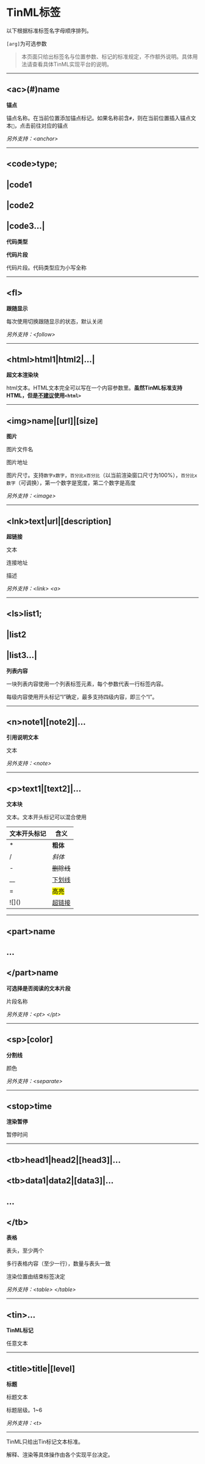 # TinML标签

以下根据标准标签名字母顺序排列。

`[arg]`为可选参数

> 本页面只给出标签名与位置参数、标记的标准规定，不作额外说明。具体用法请查看具体TinML实现平台的说明。

---

## \<ac\>(#)name

**锚点**

锚点名称。在当前位置添加锚点标记。如果名称前含`#`，则在当前位置插入锚点文本`🔗`，点击前往对应的锚点

*另外支持：\<anchor\>*

---

## \<code\>type;

## |code1

## |code2

## |code3...|

**代码类型**

**代码片段**

代码片段。代码类型应为小写全称

---

## \<fl\>

**跟随显示**

每次使用切换跟随显示的状态，默认关闭

*另外支持：\<follow\>*

---

## \<html\>html1|html2|...|

**超文本渲染块**

html文本。HTML文本完全可以写在一个内容参数里。**虽然TinML标准支持HTML，但是<u>不建议</u>使用`<html>`**

---

## \<img\>name|[url]|[size]

**图片**

图片文件名

图片地址

图片尺寸。支持`数字x数字`，`百分比x百分比`（以当前渲染窗口尺寸为100%），`百分比x数字`（可调换），第一个数字是宽度，第二个数字是高度

*另外支持：\<image\>*

---

## \<lnk\>text|url|[description]

**超链接**

文本

连接地址

描述

*另外支持：\<link\> \<a\>*

---

## \<ls\>list1;

## |list2

## |list3...|

**列表内容**

一块列表内容使用一个列表标签元素，每个参数代表一行标签内容。

每级内容使用开头标记“I”确定，最多支持四级内容，即三个“I”。

---

## \<n\>note1|[note2]|...

**引用说明文本**

文本

*另外支持：\<note\>*

---

## \<p\>text1|[text2]|...

**文本块**

文本。文本开头标记可以混合使用

| 文本开头标记   | 含义              |
| -------- | --------------- |
| \*       | **粗体**          |
| /        | *斜体*            |
| -        | ~~删除线~~         |
| __       | <u>下划线</u>      |
| =        | <mark>高亮</mark> |
| \!\[\]() | [超链接]()         |

---

## \<part\>name

## ...

## \</part\>name

**可选择是否阅读的文本片段**

片段名称

*另外支持：\<pt\> \</pt\>*

---

## \<sp\>[color]

**分割线**

颜色

*另外支持：\<separate\>*

---

## \<stop\>time

**渲染暂停**

暂停时间

---

## \<tb\>head1|head2|[head3]|...

## \<tb\>data1|data2|[data3]|...

## ...

## \</tb\>

**表格**

表头，至少两个

多行表格内容（至少一行），数量与表头一致

渲染位置由结束标签决定

*另外支持：\<table\> \</table\>*

---

## \<tin\>...

**TinML标记**

任意文本

---

## \<title\>title|[level]

**标题**

标题文本

标题层级。1~6

*另外支持：\<t\>*

---

TinML只给出Tin标记文本标准。

解释、渲染等具体操作由各个实现平台决定。
